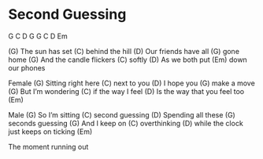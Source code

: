 # Second Guessing

G C D G 
G C D Em 

(G) The sun has set (C) behind the hill
(D) Our friends have all (G) gone home 
(G) And the candle flickers (C) softly 
(D) As we both put (Em) down our phones

Female
(G) Sitting right here (C) next to you
(D) I hope you (G) make a move
(G) But I’m wondering (C) if the way I feel
(D) Is the way that you feel too (Em)

Male
(G) So I’m sitting (C) second guessing 
(D) Spending all these (G) seconds guessing 
(G) And I keep on (C) overthinking 
(D) while the clock just keeps on ticking (Em)

The moment running out


